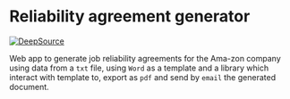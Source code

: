 # Reliability agreement generator

[![DeepSource](https://app.deepsource.com/gh/standoge/ama-zon.svg/?label=active+issues&show_trend=true&token=qolpTMAOH3hurkGukOHRxVY5)](https://app.deepsource.com/gh/standoge/ama-zon/?ref=repository-badge)

Web app to generate job reliability agreements for the Ama-zon company using data from a `txt` file, using `Word` as a template and
a library which interact with template to, export as `pdf` and send by `email` the generated document.